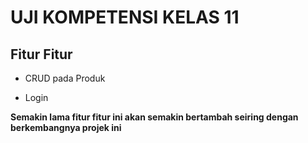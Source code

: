 
UJI KOMPETENSI KELAS 11
==

Fitur Fitur
--
- CRUD pada Produk
* Login

**Semakin lama fitur fitur ini akan semakin bertambah seiring dengan berkembangnya projek ini**

